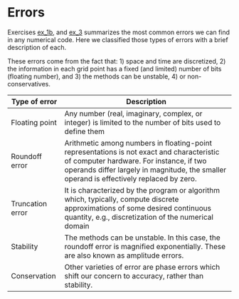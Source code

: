# Errors

Exercises [ex_1b](https://gitlab.com/ast5110_course/ast5110/-/blob/master/ex_1b_v1.5.ipynb), and [ex_3](https://gitlab.com/ast5110_course/ast5110/-/blob/master/ex_3a.ipynb) summarizes the most common errors we can find in any numerical code. Here we classified those types of errors with a brief description of each.

These errors come from the fact that: 1) space and time are discretized, 2) the information in each grid point has a fixed (and limited) number of bits (floating number), and 3) the methods can be unstable, 4) or non-conservatives.

| Type of error   | Description |
| ---            | ---                 |
| Floating point | Any number (real, imaginary, complex, or integer) is limited to the number of bits used to define them |
| Roundoff error | Arithmetic among numbers in floating-point representations is not exact and characteristic of computer hardware. For instance, if two operands differ largely in magnitude, the smaller operand is effectively replaced by zero. |
| Truncation error | It is characterized by the program or algorithm which, typically, compute discrete approximations of some desired continuous quantity, e.g., discretization of the numerical domain  |
| Stability | The methods can be unstable. In this case, the roundoff error is magnified exponentially. These are also known as amplitude errors. |
| Conservation | Other varieties of error are phase errors which shift our concern to accuracy, rather than stability.   |
